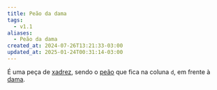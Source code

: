 ```yaml
---
title: Peão da dama
tags:
  - v1.1
aliases:
  - Peão da dama
created_at: 2024-07-26T13:21:33-03:00
updated_at: 2025-01-24T00:31:14-03:00
---
```


É uma peça de [xadrez](content/atomos/2024/08/06/Xadrez.md), sendo o [peão](content/atomos/2024/07/26/Xadrez_Peao.md) que fica na coluna `d`, em frente à [dama](content/atomos/2024/07/08/Xadrez_Dama.md).
